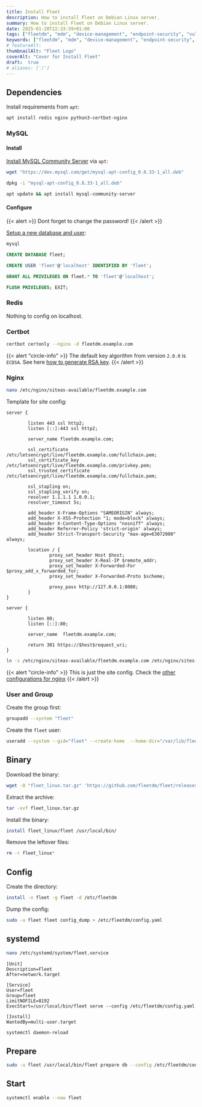 ```yaml
---
title: Install Fleet
description: How to install Fleet on Debian Linux server.
summary: How to install Fleet on Debian Linux server.
date: 2025-01-20T22:33:59+01:00
tags: ["fleetdm", "mdm", "device-management", "endpoint-security", "vulnerability-management"]
keywords: ["fleetdm", "mdm", "device-management", "endpoint-security", "vulnerability-management"]
# featureAlt:
thumbnailAlt: "Fleet Logo"
coverAlt: "Cover for Install Fleet"
draft:  true
# aliases: ['/']
---
```


## Dependencies

Install requirements from `apt`:

```bash
apt install redis nginx python3-certbot-nginx
```

### MySQL

#### Install

[Install MySQL Community Server](../../mysql/install/index.en.md) via `apt`:

```bash
wget "https://dev.mysql.com/get/mysql-apt-config_0.8.33-1_all.deb"
```

```bash
dpkg -i "mysql-apt-config_0.8.33-1_all.deb"
```

```bash
apt update && apt install mysql-community-server
```

#### Configure

{{< alert >}}
Dont forget to change the password!
{{< /alert >}}

[Setup a new database and user](../../mysql/setup.md):

```bash
mysql
```

```sql
CREATE DATABASE fleet;
```
```sql
CREATE USER 'fleet'@'localhost' IDENTIFIED BY 'fleet';
```
```sql
GRANT ALL PRIVILEGES ON fleet.* TO 'fleet'@'localhost';
```
```sql
FLUSH PRIVILEGES; EXIT;
```

### Redis

Nothing to config on localhost.

### Certbot

```bash
certbot certonly --nginx -d fleetdm.example.com
```

{{< alert "circle-info" >}}
The default key algorithm from version  `2.0.0` is `ECDSA`. See here [how to generate RSA key](../../certbot/certificate/#rsa-4096).
{{< /alert >}}

### Nginx

```bash
nano /etc/nginx/siteas-available/fleetdm.example.com
```

Template for site config:

```nginx                                                                                                        
server {

        listen 443 ssl http2;
        listen [::]:443 ssl http2;

        server_name fleetdm.example.com;

        ssl_certificate /etc/letsencrypt/live/fleetdm.example.com/fullchain.pem;
        ssl_certificate_key /etc/letsencrypt/live/fleetdm.example.com/privkey.pem;
        ssl_trusted_certificate /etc/letsencrypt/live/fleetdm.example.com/fullchain.pem;

        ssl_stapling on;
        ssl_stapling_verify on;
        resolver 1.1.1.1 1.0.0.1;
        resolver_timeout 5s;

        add_header X-Frame-Options "SAMEORIGIN" always;
        add_header X-XSS-Protection "1; mode=block" always;
        add_header X-Content-Type-Options "nosniff" always;
        add_header Referrer-Policy 'strict-origin' always;
        add_header Strict-Transport-Security "max-age=63072000" always;

        location / {
                proxy_set_header Host $host;
                proxy_set_header X-Real-IP $remote_addr;
                proxy_set_header X-Forwarded-For $proxy_add_x_forwarded_for;
                proxy_set_header X-Forwarded-Proto $scheme;

                proxy_pass http://127.0.0.1:8080;
        }
}

server {

        listen 80;
        listen [::]:80;

        server_name  fleetdm.example.com;

        return 301 https://$host$request_uri;
}
```


```bash
ln -s /etc/nginx/siteas-available/fleetdm.example.com /etc/nginx/sites-enabled/
```

{{< alert "circle-info" >}}
This is just the site config.
Check the [other configurations for nginx](tags/nginx/)
{{< /alert >}}

### User and Group

Create the group first:

```bash
groupadd --system "fleet"
```

Create the `fleet` user:

```bash
useradd --system --gid="fleet" --create-home  --home-dir="/var/lib/fleet" --shell="/usr/sbin/nologin" "fleet"
```

## Binary

Download the binary:

```bash
wget -O "fleet_linux.tar.gz" 'https://github.com/fleetdm/fleet/releases/download/fleet-v4.62.1/fleet_v4.62.1_linux.tar.gz'
```

Extract the archive:

```bash
tar -xvf fleet_linux.tar.gz 
```

Install the binary:

```bash
install fleet_linux/fleet /usr/local/bin/
```

Remove the leftover files:

```bash
rm -r fleet_linux*
```

## Config

Create the directory:

```bash
install -o fleet -g fleet -d /etc/fleetdm
```
  
Dump the config:

```bash
sudo -u fleet fleet config_dump > /etc/fleetdm/config.yaml
```

## systemd

```bash
nano /etc/systemd/system/fleet.service
```

```systemd
[Unit]
Description=Fleet
After=network.target

[Service]
User=fleet
Group=fleet
LimitNOFILE=8192
ExecStart=/usr/local/bin/fleet serve --config /etc/fleetdm/config.yaml

[Install]
WantedBy=multi-user.target
```

```bash
systemctl daemon-reload
```

## Prepare

```bash
sudo -u fleet /usr/local/bin/fleet prepare db --config /etc/fleetdm/config.yaml
```

## Start

```bash
systemctl enable --now fleet
```